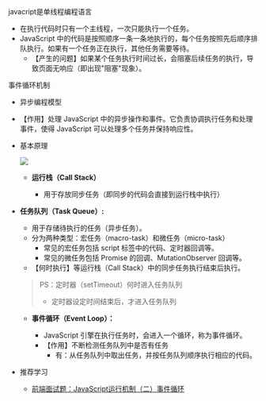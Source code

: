 javacript是单线程编程语言

*  在执行代码时只有一个主线程，一次只能执行一个任务。
* JavaScript 中的代码是按照顺序一条一条地执行的，每个任务按照先后顺序排队执行。如果有一个任务正在执行，其他任务需要等待。
  * 【产生的问题】如果某个任务执行时间过长，会阻塞后续任务的执行，导致页面无响应（即出现"阻塞"现象）。

事件循环机制

* 异步编程模型
  
* 【作用】处理 JavaScript 中的异步操作和事件。它负责协调执行任务和处理事件，使得 JavaScript 可以处理多个任务并保持响应性。
  
* 基本原理

  ![](https://camo.githubusercontent.com/dd47eccb5d9f224f911f0a1cbdf3fb5c9f3fa24a/68747470733a2f2f692e6c6f6c692e6e65742f323031392f30322f30382f356335643764383530353663372e706e67)
  
  * **运行栈（Call Stack）**
  
    * 用于存放同步任务（即同步的代码会直接到运行栈中执行）
  
* **任务队列（Task Queue）:**
  
    * 用于存储待执行的任务（异步任务）。
    * 分为两种类型：宏任务（macro-task）和微任务（micro-task）
      * 常见的宏任务包括 script 标签中的代码、定时器回调等。
      * 常见的微任务包括 Promise 的回调、MutationObserver 回调等。
    * 【何时执行】等运行栈（Call Stack）中的同步任务执行结束后执行。
  
    > PS：定时器（setTimeout）何时进入任务队列
    >
    > * 定时器设定时间结束后，才进入任务队列
  
  * **事件循环（Event Loop）：**
  
    * JavaScript 引擎在执行任务时，会进入一个循环，称为事件循环。
    * 【作用】不断检测任务队列中是否有任务
      * 有：从任务队列中取出任务，并按任务队列顺序执行相应的代码。

* 推荐学习
  * [前端面试题：JavaScript运行机制（二）事件循环](https://www.bilibili.com/video/BV1964y147NA/?spm_id_from=333.999.0.0&vd_source=2f682a60feabf0f730ad09e0f980ce83)